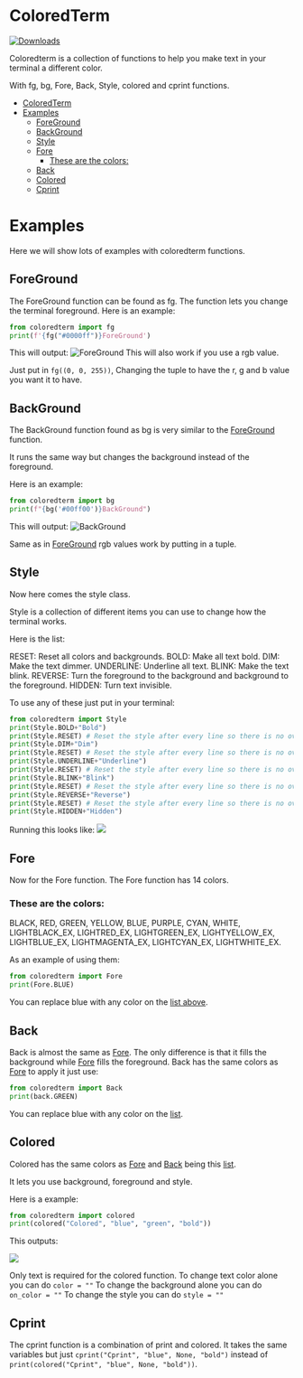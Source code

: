 # ColoredTerm

[![Downloads](https://pepy.tech/badge/coloredterm)](https://pepy.tech/project/coloredterm)

Coloredterm is a collection of functions to help you make text in your terminal a different color.

With fg, bg, Fore, Back, Style, colored and cprint functions.

- [ColoredTerm](#coloredterm)
- [Examples](#examples)
  - [ForeGround](#foreground)
  - [BackGround](#background)
  - [Style](#style)
  - [Fore](#fore)
    - [These are the colors:](#these-are-the-colors)
  - [Back](#back)
  - [Colored](#colored)
  - [Cprint](#cprint)

# Examples

Here we will show lots of examples with coloredterm functions.

## ForeGround
The ForeGround function can be found as fg.
The function lets you change the terminal foreground.
Here is an example:

```py
from coloredterm import fg
print(f'{fg("#0000ff")}ForeGround')
```

This will output:
![ForeGround](/demo/ForeGroundBlue.png)
This will also work if you use a rgb value.

Just put in ``fg((0, 0, 255))``, Changing the tuple to have the r, g and b value you want it to have.

## BackGround
The BackGround function found as bg is very similar to the [ForeGround](#foreground) function.

It runs the same way but changes the background instead of the foreground.

Here is an example:
```py
from coloredterm import bg
print(f"{bg('#00ff00')}BackGround")
```
This will output:
![BackGround](/demo/BackGroundGreen.png)

Same as in [ForeGround](#foreground) rgb values work by putting in a tuple.

## Style
Now here comes the style class.

Style is a collection of different items you can use to change how the terminal works.

Here is the list:

RESET: Reset all colors and backgrounds.
BOLD: Make all text bold.
DIM: Make the text dimmer.
UNDERLINE: Underline all text.
BLINK: Make the text blink.
REVERSE: Turn the foreground to the background and background to the foreground.
HIDDEN: Turn text invisible.

To use any of these just put in your terminal:
```py
from coloredterm import Style
print(Style.BOLD+"Bold")
print(Style.RESET) # Reset the style after every line so there is no overlapping.
print(Style.DIM+"Dim")
print(Style.RESET) # Reset the style after every line so there is no overlapping.
print(Style.UNDERLINE+"Underline")
print(Style.RESET) # Reset the style after every line so there is no overlapping.
print(Style.BLINK+"Blink")
print(Style.RESET) # Reset the style after every line so there is no overlapping.
print(Style.REVERSE+"Reverse")
print(Style.RESET) # Reset the style after every line so there is no overlapping.
print(Style.HIDDEN+"Hidden")
```

Running this looks like: 
![](/demo/Style.png)

## Fore
Now for the Fore function.
The Fore function has 14 colors.

### These are the colors:

BLACK,
RED,
GREEN,
YELLOW,
BLUE,
PURPLE,
CYAN,
WHITE,
LIGHTBLACK_EX,
LIGHTRED_EX,
LIGHTGREEN_EX,
LIGHTYELLOW_EX,
LIGHTBLUE_EX,
LIGHTMAGENTA_EX,
LIGHTCYAN_EX,
LIGHTWHITE_EX.

As an example of using them:
```py
from coloredterm import Fore
print(Fore.BLUE)
```
You can replace blue with any color on the [list above](#these-are-the-colors).

## Back
Back is almost the same as [Fore](#fore).
The only difference is that it fills the background while [Fore](#fore) fills the foreground.
Back has the same colors as [Fore](#fore) to apply it just use:
```py
from coloredterm import Back
print(back.GREEN)
```
You can replace blue with any color on the [list](#these-are-the-colors).

## Colored

Colored has the same colors as [Fore](#fore) and [Back](#back) being this [list](#these-are-the-colors).

It lets you use background, foreground and style.

Here is a example:
```py
from coloredterm import colored
print(colored("Colored", "blue", "green", "bold"))
```

This outputs:

![](demo/colored.PNG)

Only text is required for the colored function.
To change text color alone you can do ``color = ""``
To change the background alone you can do ``on_color = ""``
To change the style you can do ``style = ""``

## Cprint

The cprint function is a combination of print and colored.
It takes the same variables but just ``cprint("Cprint", "blue", None, "bold")`` instead of ``print(colored("Cprint", "blue", None, "bold"))``.
